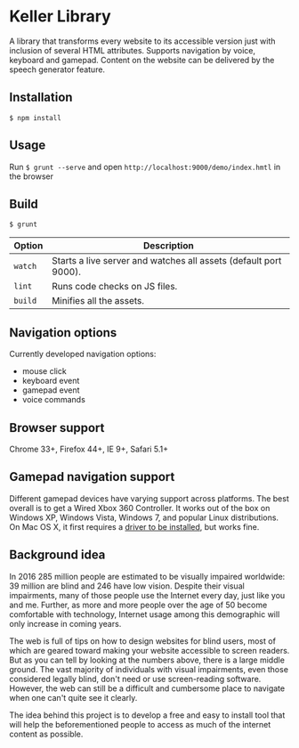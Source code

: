 # Keller Library

A library that transforms every website to its accessible version just with inclusion of several HTML attributes. Supports navigation by voice, keyboard and gamepad. Content on the website can be delivered by the speech generator feature.

## Installation

	$ npm install

## Usage

Run `$ grunt --serve` and open `http://localhost:9000/demo/index.hmtl` in the browser

## Build

	$ grunt

| Option       | Description                                                          |
|--------------|----------------------------------------------------------------------|
| `watch`      | Starts a live server and watches all assets (default port 9000).     |
| `lint`       | Runs code checks on JS files.                                        |
| `build`      | Minifies all the assets.                                             |

## Navigation options

Currently developed navigation options:
* mouse click
* keyboard event
* gamepad event
* voice commands

## Browser support

Chrome 33+, Firefox 44+, IE 9+, Safari 5.1+

## Gamepad navigation support

Different gamepad devices have varying support across platforms. The best overall is to get a Wired Xbox 360 Controller. It works out of the box on Windows XP, Windows Vista, Windows 7, and popular Linux distributions. On Mac OS X, it first requires a [driver to be installed][driver], but works fine. 

  [driver]: http://tattiebogle.net/index.php/ProjectRoot/Xbox360Controller/OsxDriver

## Background idea

In 2016 285 million people are estimated to be visually impaired worldwide: 39 million are blind and 246 have low vision. Despite their visual impairments, many of those people use the Internet every day, just like you and me. Further, as more and more people over the age of 50 become comfortable with technology, Internet usage among this demographic will only increase in coming years.

The web is full of tips on how to design websites for blind users, most of which are geared toward making your website accessible to screen readers. But as you can tell by looking at the numbers above, there is a large middle ground. The vast majority of individuals with visual impairments, even those considered legally blind, don't need or use screen-reading software. However, the web can still be a difficult and cumbersome place to navigate when one can't quite see it clearly.

The idea behind this project is to develop a free and easy to install tool that will help the beforementioned people to access as much of the internet content as possible.